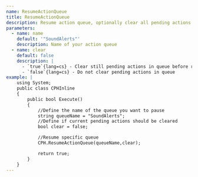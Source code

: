 ```yaml
---
name: ResumeActionQueue
title: ResumeActionQueue
description: Resume action queue, optionally clear all pending actions before resume
parameters:
  - name: name
    default: '"SoundAlerts"'
    description: Name of your action queue
  - name: clear
    default: false
    description: |
      - `true`{lang=cs} - Clear still pending actions in queue before resume
      - `false`{lang=cs} - Do not clear pending actions in queue
example: |
    using System;
    public class CPHInline
    {
        public bool Execute()
        {
            //Define the name of the queue you want to pause
            string queueName = "SoundAlerts";
            //Define if current pending actions should be cleared
            bool clear = false;

            //Resume specific queue
            CPH.ResumeActionQueue(queueName,clear);

            return true;
        }
    }
---
```

